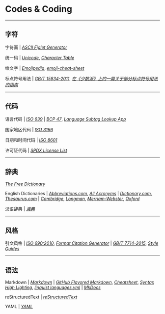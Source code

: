 # Codes & Coding

___
## 字符

字符画
| [*ASCII Figlet Generator*](https://askapache.com/online-tools/figlet-ascii/)

统一码
| [*Unicode*](https://unicode.org/),
  [*Character Table*](https://unicode-table.com/)

绘文字
| [*Emojipedia*](https://emojipedia.org/),
  [*emoji-cheat-sheet*](https://github.com/ikatyang/emoji-cheat-sheet)

标点符号用法
| [*GB/T 15834-2011*](http://openstd.samr.gov.cn/bzgk/gb/newGbInfo?hcno=22EA6D162E4110E752259661E1A0D0A8),
  [*在《少数派》上的一篇关于部分标点符号用法的指南*](https://sspai.com/post/45516)

___
## 代码

语言代码
| [*ISO 639*](https://iso.org/iso-639-language-codes.html)
| [*BCP 47*](https://tools.ietf.org/html/bcp47),
  [*Language Subtag Lookup App*](https://r12a.github.io/app-subtags/)

国家地区代码
| [*ISO 3166*](https://iso.org/iso-3166-country-codes.html)

日期和时间代码
| [*ISO 8601*](https://iso.org/iso-8601-date-and-time-format.html)

许可证代码
| [*SPDX License List*](https://spdx.org/licenses/)

___
## 辞典

[*The Free Dictionary*](https://thefreedictionary.com/)

English Dictionaries
| [*Abbreviations.com*](https://www.abbreviations.com/),
  [*All Acronyms*](https://allacronyms.com/)
| [*Dictionary.com*](https://dictionary.com/),
  [*Thesaurus.com*](https://thesaurus.com/)
| [*Cambridge*](https://dictionary.cambridge.org/),
  [*Longman*](https://ldoceonline.com/),
  [*Merriam-Webster*](https://merriam-webster.com/),
  [*Oxford*](https://lexico.com/)

汉语辞典
| [*漢典*](https://zdic.net/)

___
## 风格

引文风格
| [*ISO 690:2010*](https://iso.org/standard/43320.html),
  [*Format Citation Generator*](http://citationmachine.net/iso690-numeric-en/)
| [*GB/T 7714-2015*](http://openstd.samr.gov.cn/bzgk/gb/newGbInfo?hcno=7FA63E9BBA56E60471AEDAEBDE44B14C),
  [*Style Guides*](http://www.citethisforme.com/guides/chinese-gb7714-2005-numeric)

___
## 语法

Markdown
| [*Markdown*](https://daringfireball.net/markdown/)
| [*GitHub Flavored Markdown*](https://help.github.com/github/writing-on-github),
  [*Cheatsheet*](https://github.com/adam-p/markdown-here/wiki/Markdown-Cheatsheet),
  [*Syntax High Lighting*](https://help.github.com/github/writing-on-github/creating-and-highlighting-code-blocks#syntax-highlighting),
  [*linguist languages.yml*](https://github.com/github/linguist/blob/master/lib/linguist/languages.yml)
| [*MkDocs*](https://www.mkdocs.org/)

reStructuredText
| [*reStructuredText*](http://docutils.sourceforge.net/rst.html)

YAML
| [*YAML*](https://yaml.org/)
